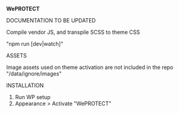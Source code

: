 **WePROTECT**

DOCUMENTATION TO BE UPDATED

Compile vendor JS, and transpile SCSS to theme CSS

"npm run [dev|watch]"

ASSETS

Image assets used on theme activation are not included in the repo "/data/ignore/images"

INSTALLATION

1. Run WP setup
2. Appearance > Activate "WePROTECT"